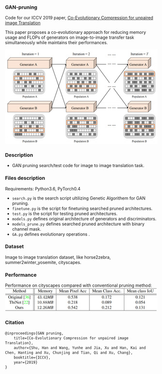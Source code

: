 ### GAN-pruning
Code for our ICCV 2019 paper, [Co-Evolutionary Compression for unpaired image Translation](https://arxiv.org/abs/1907.10804)

This paper proposes a co-evolutionary approach for reducing memory usage and FLOPs of generators on image-to-image transfer task simultaneously while maintains their performances.

<p align="center">
<img src="fig/framework.PNG" width="600">
</p>

### Description
- GAN pruning search/test code for image to image translation task.

### Files description
Requirements: Python3.6, PyTorch0.4

- `search.py` is the search script ultilizing Genetic Algorithem for GAN pruning.
- `finetune.py` is the script for finetuning searched pruned architectures.
- `test.py` is the script for testing pruned architectures.
- `models.py` defines original architecture of generators and discriminators.
- `models_prune.py` defines searched pruned architecture with binary channel mask.
- `GA.py` defines evolutionary operations .

### Dataset
Image to image translation dataset, like horse2zebra, summer2winter_yosemite, cityscapes.  

### Performance
Performance on cityscapes compared with conventional pruning method:
<img src="fig/FCN.PNG" width="600">
</p>

### Citation
	@inproceedings{GAN pruning,
		title={Co-Evolutionary Compression for unpaired image Translation},
		author={Shu, Han and Wang, Yunhe and Jia, Xu and Han, Kai and Chen, Hanting and Xu, Chunjing and Tian, Qi and Xu, Chang},
		booktitle={ICCV},
		year={2019}
	}



